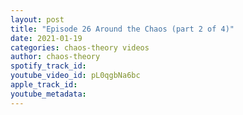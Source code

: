 ```yaml
---
layout: post
title: "Episode 26 Around the Chaos (part 2 of 4)"
date: 2021-01-19
categories: chaos-theory videos
author: chaos-theory
spotify_track_id: 
youtube_video_id: pL0qgbNa6bc
apple_track_id: 
youtube_metadata: 
---
```

